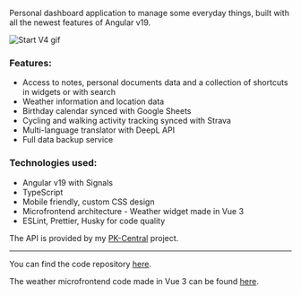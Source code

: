 Personal dashboard application to manage some everyday things, built with all the newest features of Angular v19.

![Start V4 gif](https://stuff.p-kin.com/screentogif/startv4.gif)

### Features:
* Access to notes, personal documents data and a collection of shortcuts in widgets or with search
* Weather information and location data
* Birthday calendar synced with Google Sheets
* Cycling and walking activity tracking synced with Strava
* Multi-language translator with DeepL API
* Full data backup service

### Technologies used:
* Angular v19 with Signals
* TypeScript
* Mobile friendly, custom CSS design
* Microfrontend architecture - Weather widget made in Vue 3
* ESLint, Prettier, Husky for code quality

The API is provided by my [PK-Central](https://github.com/KinPeter/pk-central) project.

--- 
You can find the code repository [here](https://github.com/KinPeter/start-v4).

The weather microfrontend code made in Vue 3 can be found [here](https://github.com/KinPeter/weather-widget).
